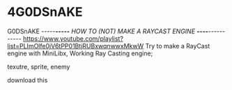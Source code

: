 # 4G0DSnAKE
G0DSnAKE
-----***-----** HOW TO (NOT) MAKE A RAYCAST ENGINE **----***-----------
https://www.youtube.com/playlist?list=PLImOlfe0jV6tPP01BtjRUBxwqnwwxMkwW
Try to make a RayCast engine with MiniLibx,
Working Ray Casting engine;

texutre, sprite, enemy

download this
